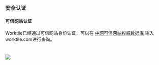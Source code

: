 ###  安全认证

#### 可信网站认证
Worktile已经通过可信网站身份认证，可以在 [中网可信网站权威数据库](http://t.knet.cn/index_new.jsp) 输入worktile.com进行查询。
# ![](/assets/5.jpg)
